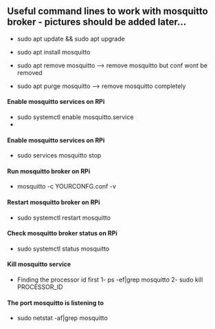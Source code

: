 ## Useful command lines to work with mosquitto broker - pictures should be added later...



  - sudo apt update && sudo apt upgrade
  - sudo apt install mosquitto

  - sudo apt remove mosquitto  --> remove mosquitto but conf wont be removed
  - sudo apt purge mosquitto    --> remove mosquitto completely








#### Enable mosquitto services on RPi
  - sudo systemctl enable mosquitto.service
  - 
#### Enable mosquitto services on RPi
  - sudo services mosquitto stop

#### Run mosquitto broker on RPi
  - mosquitto -c YOURCONFG.conf -v

#### Restart mosquitto broker on RPi
  - sudo systemctl restart mosquitto

#### Check mosquitto broker status on RPi
  - sudo systemctl status mosquitto
#### Kill mosquitto service
  - Finding the processor id first
  1- ps -ef|grep mosquitto
  2- sudo kill PROCESSOR_ID

#### The port mosquitto is listening to
  - sudo netstat -af|grep mosquitto


